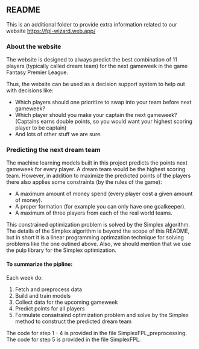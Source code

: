 ## README

This is an additional folder to provide extra information related to our website https://fpl-wizard.web.app/



### About the website

The website is designed to always predict the best combination of 11 players (typically called dream team) for the next gameweek in the game Fantasy Premier League.

Thus, the website can be used as a decision support system to help out with decisions like:
- Which players should one prioritize to swap into your team before next gameweek?
- Which player should you make your captain the next gameweek? (Captains earns double points, so you would want your highest scoring player to be captain)
- And lots of other stuff we are sure.



### Predicting the next dream team

The machine learning models built in this project predicts the points next gameweek for every player. 
A dream team would be the highest scoring team.
However, in addition to maximize the predicted points of the players there also applies some constraints (by the rules of the game):
- A maximum amount of money spend (every player cost a given amount of money).
- A proper formation (for example you can only have one goalkeeper).
- A maximum of three players from each of the real world teams.

This constrained optimization problem is solved by the Simplex algorithm.
The details of the Simplex algorithm is beyond the scope of this README, but in short it is a linear programming optimzation technique for solving problems like the one outined above. Also, we should mention that we use the pulp library for the Simplex optimization.


#### To summarize the pipline:
Each week do:
1. Fetch and preprocess data
2. Build and train models
3. Collect data for the upcoming gameweek
4. Predict points for all players
5. Formulate consatraind optimization problem and solve by the Simplex method to construct the predicted dream team


The code for step 1 - 4 is provided in the file SimplexFPL_preprocessing.
The code for step 5 is provided in the file SimplexFPL.


